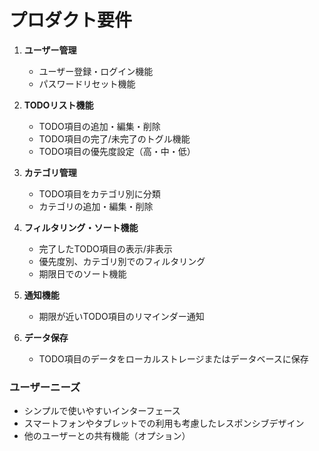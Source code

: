 # プロダクト要件
1. **ユーザー管理**
   - ユーザー登録・ログイン機能
   - パスワードリセット機能

2. **TODOリスト機能**
   - TODO項目の追加・編集・削除
   - TODO項目の完了/未完了のトグル機能
   - TODO項目の優先度設定（高・中・低）

3. **カテゴリ管理**
   - TODO項目をカテゴリ別に分類
   - カテゴリの追加・編集・削除

4. **フィルタリング・ソート機能**
   - 完了したTODO項目の表示/非表示
   - 優先度別、カテゴリ別でのフィルタリング
   - 期限日でのソート機能

5. **通知機能**
   - 期限が近いTODO項目のリマインダー通知

6. **データ保存**
   - TODO項目のデータをローカルストレージまたはデータベースに保存

### ユーザーニーズ
- シンプルで使いやすいインターフェース
- スマートフォンやタブレットでの利用も考慮したレスポンシブデザイン
- 他のユーザーとの共有機能（オプション）